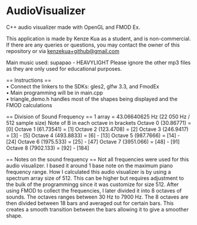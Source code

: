 # AudioVisualizer
C++ audio visualizer made with OpenGL and FMOD Ex. 

This application is made by Kenze Kua as a student, and is non-commercial. 
If there are any queries or questions, you may contact the owner of this repository or via kenzekua+github@gmail.com

Main music used: supapao - HEAVYLIGHT
Please ignore the other mp3 files as they are only used for educational purposes.

== Instructions ==  
• Connect the linkers to the SDKs: gles2, glfw 3.3, and FmodEx  
• Main programming will be in main.cpp  
• triangle_demo.h handles most of the shapes being displayed and the FMOD calculations  

== Division of Sound Frequency == 
1 array = 43.06640625 Hz (22 050 Hz / 512 sample size) 
Note of B in each octave in brackets 
Octave 0 (30.86771) = [0] 
Octave 1 (61.73541) = [1] 
Octave 2 (123.4708) = [2] 
Octave 3 (246.9417) = [3] - [5] 
Octave 4 (493.8833) = [6] - [13] 
Octave 5 (987.7666) = [14] - [24] 
Octave 6 (1975.533) = [25] - [47] 
Octave 7 (3951.066) = [48] - [91] 
Octave 8 (7902.133) = [92] - [184] 
 
== Notes on the sound frequency == 
Not all frequencies were used for this audio visualizer. I based it around 1 base note on the maximum piano frequency range. 
How I calculated this audio visualizer is by using a spectrum array size of 512. 
This can be higher but requires adjustment to the bulk of the programmingg since it was customize for size 512. 
After using FMOD to collect the frequencies, I later divided it into 8 octaves of sounds. 
The octaves ranges between 30 Hz to 7900 Hz. The 8 octaves are then divided between 18 bars and averaged out for certain bars. 
This creates a smooth transition between the bars allowing it to give a smoother shape. 
